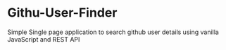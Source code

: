 # Githu-User-Finder
Simple Single page application to search github user details using vanilla JavaScript and REST API
